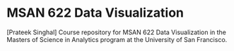 MSAN 622 Data Visualization
=======
[Prateek Singhal]
Course repository for MSAN 622 Data Visualization in the Masters of Science in Analytics program at the University of San Francisco.
